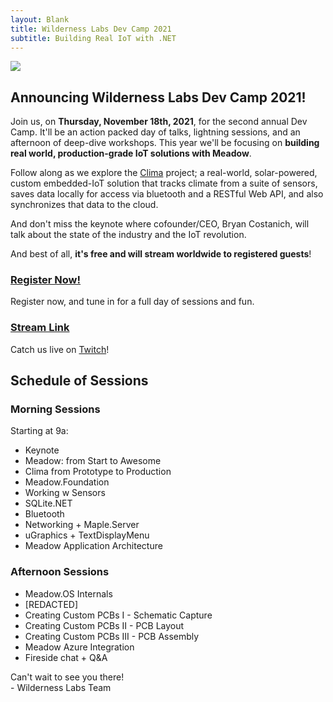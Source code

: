 ```yaml
---
layout: Blank
title: Wilderness Labs Dev Camp 2021
subtitle: Building Real IoT with .NET
---
```


![](/Common_Files/Wilderness_Labs_Dev_Camp.svg)

## Announcing Wilderness Labs Dev Camp 2021!

Join us, on **Thursday, November 18th, 2021**, for the second annual Dev Camp. It'll be an action packed day of talks, lightning sessions, and an afternoon of deep-dive workshops. This year we'll be focusing on **building real world, production-grade IoT solutions with Meadow**.

Follow along as we explore the [Clima](https://github.com/WildernessLabs/Clima) project; a real-world, solar-powered, custom embedded-IoT solution that tracks climate from a suite of sensors, saves data locally for access via bluetooth and a RESTful Web API, and also synchronizes that data to the cloud.

And don't miss the keynote where cofounder/CEO, Bryan Costanich, will talk about the state of the industry and the IoT revolution.

And best of all, **it's free and will stream worldwide to registered guests**!

### [Register Now!](https://www.eventbrite.com/e/devcamp-2021-tickets-179344774047)

Register now, and tune in for a full day of sessions and fun. 

### [Stream Link](https://www.twitch.tv/wildernesslabs)

Catch us live on [Twitch](https://www.twitch.tv/wildernesslabs)!

## Schedule of Sessions

### Morning Sessions

Starting at 9a:

* Keynote
* Meadow: from Start to Awesome
* Clima from Prototype to Production
* Meadow.Foundation
* Working w Sensors
* SQLite.NET
* Bluetooth
* Networking + Maple.Server
* uGraphics + TextDisplayMenu
* Meadow Application Architecture

### Afternoon Sessions

* Meadow.OS Internals
* [REDACTED]
* Creating Custom PCBs I - Schematic Capture
* Creating Custom PCBs II - PCB Layout
* Creating Custom PCBs III - PCB Assembly
* Meadow Azure Integration
* Fireside chat + Q&A


Can't wait to see you there!  
\- Wilderness Labs Team